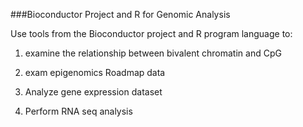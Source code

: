 ###Bioconductor Project and R for Genomic Analysis 

Use tools from the Bioconductor project and R program language to:

1. examine the relationship between bivalent chromatin and CpG

2. exam epigenomics Roadmap data

3. Analyze gene expression dataset

4. Perform RNA seq analysis

